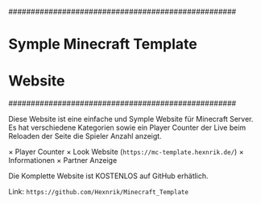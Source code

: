 ###################################################
#              Symple Minecraft Template          #
#                      Website                    #
###################################################


Diese Website ist eine einfache und Symple Website für Minecraft Server.
Es hat verschiedene Kategorien sowie ein Player Counter der Live beim Reloaden der Seite die Spieler Anzahl anzeigt.

× Player Counter
× Look Website (``https://mc-template.hexnrik.de/``)
× Informationen
× Partner Anzeige

Die Komplette Website ist KOSTENLOS auf GitHub erhätlich.

Link: ``https://github.com/Hexnrik/Minecraft_Template``
